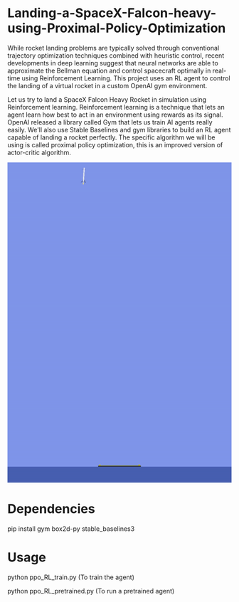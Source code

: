 # Landing-a-SpaceX-Falcon-heavy-using-Proximal-Policy-Optimization
While rocket landing problems are typically solved through conventional trajectory optimization techniques combined with heuristic control, recent developments in deep learning suggest that neural networks are able to approximate the Bellman equation and control spacecraft optimally in real-time using Reinforcement Learning. This project uses an RL agent to control the landing of a virtual rocket in a custom OpenAI gym environment.

Let us try to land a SpaceX Falcon Heavy Rocket in simulation using Reinforcement learning. Reinforcement learning is a technique that lets an agent learn how best to act in an environment using rewards as its signal. OpenAI released a library called Gym that lets us train AI agents really easily. We'll also use Stable Baselines and gym libraries to build an RL agent capable of landing a rocket perfectly. The specific algorithm we will be using is called proximal policy optimization, this is an improved version of actor-critic algorithm.

![alt-text](ezgif.com-video-to-gif.gif)

# Dependencies
pip install gym box2d-py stable_baselines3

# Usage

python ppo_RL_train.py (To train the agent)

python ppo_RL_pretrained.py (To run a pretrained agent)
